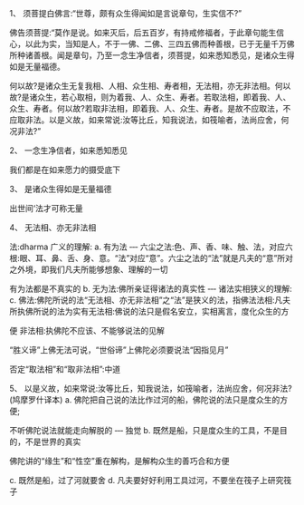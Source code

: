 1、 须菩提白佛言:“世尊，颇有众生得闻如是言说章句，生实信不?”


佛告须菩提:“莫作是说。如来灭后，后五百岁，有持戒修福者，于此章句能生信心，以此为实，当知是人，不于一佛、二佛、三四五佛而种善根，已于无量千万佛所种诸善根。闻是章句，乃至一念生净信者，须菩提，如来悉知悉见，是诸众生得如是无量福德。


何以故?是诸众生无复我相、人相、众生相、寿者相，无法相，亦无非法相。何以故?是诸众生，若心取相，则为着我、人、众生、寿者。若取法相，即着我、人、众生、寿者。何以故?若取非法相，即着我、人、众生、寿者。是故不应取法，不应取非法。以是义故，如来常说:汝等比丘，知我说法，如筏喻者，法尚应舍，何况非法?”


2、  一念生净信者，如来悉知悉见

 我们都是在如来愿力的摄受底下 


3、  是诸众生得如是无量福德

出世间‘法才可称无量


4、  无法相、亦无非法相

法:dharma
广义的理解:
a. 有为法 ‐‐‐ 六尘之法:色、声、香、味、触、法，对应六根:眼、耳、鼻、舌、身、意。“法”对应“意”。六尘之法的“法”就是凡夫的“意”所对之外境，即我们凡夫所能够想象、理解的一切

有为法都是不真实的
b. 无为法:佛所亲证得诸法的真实性 ‐‐‐ 诸法实相狭义的理解:
c. 佛法:佛陀所说的法“无法相、亦无非法相”之“法”是狭义的法，指佛法法相:凡夫所执佛所说的法为实有无法相:佛说的法只是假名安立，实相离言，度化众生的方

便  非法相:执佛陀不应该、不能够说法的见解

“胜义谛”上佛无法可说，“世俗谛”上佛陀必须要说法“因指见月”

否定“取法相”和“取非法相”:中道


5、 以是义故，如来常说:汝等比丘，知我说法，如筏喻者，法尚应舍，何况非法?(鸠摩罗什译本)
a. 佛陀把自己说的法比作过河的船，佛陀说的法只是度众生的方便;

不听佛陀说法就能走向解脱的 ‐‐‐ 独觉
b. 既然是船，只是度众生的工具，不是目的，不是世界的真实

佛陀讲的“缘生”和“性空”重在解构，是解构众生的善巧合和方便

c. 既然是船，过了河就要舍
d. 凡夫要好好利用工具过河，不要坐在筏子上研究筏子

